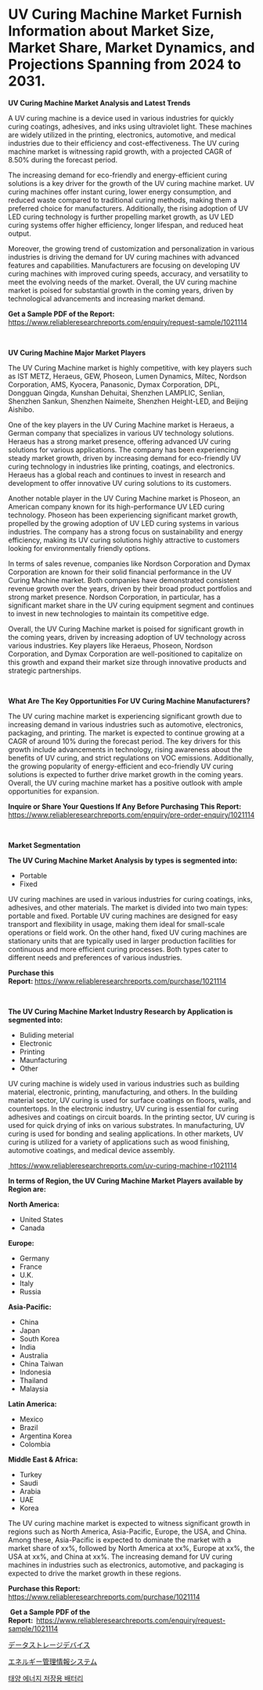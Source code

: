 <p><h1>UV Curing Machine Market Furnish Information about Market Size, Market Share, Market Dynamics, and Projections Spanning from 2024 to 2031.</h1></p><p><strong>UV Curing Machine Market Analysis and Latest Trends</strong></p>
<p><p>A UV curing machine is a device used in various industries for quickly curing coatings, adhesives, and inks using ultraviolet light. These machines are widely utilized in the printing, electronics, automotive, and medical industries due to their efficiency and cost-effectiveness. The UV curing machine market is witnessing rapid growth, with a projected CAGR of 8.50% during the forecast period.</p><p>The increasing demand for eco-friendly and energy-efficient curing solutions is a key driver for the growth of the UV curing machine market. UV curing machines offer instant curing, lower energy consumption, and reduced waste compared to traditional curing methods, making them a preferred choice for manufacturers. Additionally, the rising adoption of UV LED curing technology is further propelling market growth, as UV LED curing systems offer higher efficiency, longer lifespan, and reduced heat output.</p><p>Moreover, the growing trend of customization and personalization in various industries is driving the demand for UV curing machines with advanced features and capabilities. Manufacturers are focusing on developing UV curing machines with improved curing speeds, accuracy, and versatility to meet the evolving needs of the market. Overall, the UV curing machine market is poised for substantial growth in the coming years, driven by technological advancements and increasing market demand.</p></p>
<p><strong>Get a Sample PDF of the Report:&nbsp;</strong> <a href="https://www.reliableresearchreports.com/enquiry/request-sample/1021114">https://www.reliableresearchreports.com/enquiry/request-sample/1021114</a></p>
<p>&nbsp;</p>
<p><strong>UV Curing Machine Major Market Players</strong></p>
<p><p>The UV Curing Machine market is highly competitive, with key players such as IST METZ, Heraeus, GEW, Phoseon, Lumen Dynamics, Miltec, Nordson Corporation, AMS, Kyocera, Panasonic, Dymax Corporation, DPL, Dongguan Qingda, Kunshan Dehuitai, Shenzhen LAMPLIC, Senlian, Shenzhen Sankun, Shenzhen Naimeite, Shenzhen Height-LED, and Beijing Aishibo. </p><p>One of the key players in the UV Curing Machine market is Heraeus, a German company that specializes in various UV technology solutions. Heraeus has a strong market presence, offering advanced UV curing solutions for various applications. The company has been experiencing steady market growth, driven by increasing demand for eco-friendly UV curing technology in industries like printing, coatings, and electronics. Heraeus has a global reach and continues to invest in research and development to offer innovative UV curing solutions to its customers.</p><p>Another notable player in the UV Curing Machine market is Phoseon, an American company known for its high-performance UV LED curing technology. Phoseon has been experiencing significant market growth, propelled by the growing adoption of UV LED curing systems in various industries. The company has a strong focus on sustainability and energy efficiency, making its UV curing solutions highly attractive to customers looking for environmentally friendly options.</p><p>In terms of sales revenue, companies like Nordson Corporation and Dymax Corporation are known for their solid financial performance in the UV Curing Machine market. Both companies have demonstrated consistent revenue growth over the years, driven by their broad product portfolios and strong market presence. Nordson Corporation, in particular, has a significant market share in the UV curing equipment segment and continues to invest in new technologies to maintain its competitive edge.</p><p>Overall, the UV Curing Machine market is poised for significant growth in the coming years, driven by increasing adoption of UV technology across various industries. Key players like Heraeus, Phoseon, Nordson Corporation, and Dymax Corporation are well-positioned to capitalize on this growth and expand their market size through innovative products and strategic partnerships.</p></p>
<p>&nbsp;</p>
<p><strong>What Are The Key Opportunities For UV Curing Machine Manufacturers?</strong></p>
<p><p>The UV curing machine market is experiencing significant growth due to increasing demand in various industries such as automotive, electronics, packaging, and printing. The market is expected to continue growing at a CAGR of around 10% during the forecast period. The key drivers for this growth include advancements in technology, rising awareness about the benefits of UV curing, and strict regulations on VOC emissions. Additionally, the growing popularity of energy-efficient and eco-friendly UV curing solutions is expected to further drive market growth in the coming years. Overall, the UV curing machine market has a positive outlook with ample opportunities for expansion.</p></p>
<p><strong>Inquire or Share Your Questions If Any Before Purchasing This Report:</strong> <a href="https://www.reliableresearchreports.com/enquiry/pre-order-enquiry/1021114">https://www.reliableresearchreports.com/enquiry/pre-order-enquiry/1021114</a></p>
<p>&nbsp;</p>
<p><strong>Market Segmentation</strong></p>
<p><strong>The UV Curing Machine Market Analysis by types is segmented into:</strong></p>
<p><ul><li>Portable</li><li>Fixed</li></ul></p>
<p><p>UV curing machines are used in various industries for curing coatings, inks, adhesives, and other materials. The market is divided into two main types: portable and fixed. Portable UV curing machines are designed for easy transport and flexibility in usage, making them ideal for small-scale operations or field work. On the other hand, fixed UV curing machines are stationary units that are typically used in larger production facilities for continuous and more efficient curing processes. Both types cater to different needs and preferences of various industries.</p></p>
<p><strong>Purchase this Report:&nbsp;</strong><a href="https://www.reliableresearchreports.com/purchase/1021114">https://www.reliableresearchreports.com/purchase/1021114</a></p>
<p>&nbsp;</p>
<p><strong>The UV Curing Machine Market Industry Research by Application is segmented into:</strong></p>
<p><ul><li>Buliding meterial</li><li>Electronic</li><li>Printing</li><li>Maunfacturing</li><li>Other</li></ul></p>
<p><p>UV curing machine is widely used in various industries such as building material, electronic, printing, manufacturing, and others. In the building material sector, UV curing is used for surface coatings on floors, walls, and countertops. In the electronic industry, UV curing is essential for curing adhesives and coatings on circuit boards. In the printing sector, UV curing is used for quick drying of inks on various substrates. In manufacturing, UV curing is used for bonding and sealing applications. In other markets, UV curing is utilized for a variety of applications such as wood finishing, automotive coatings, and medical device assembly.</p></p>
<p><a href="https://www.reliableresearchreports.com/uv-curing-machine-r1021114">&nbsp;https://www.reliableresearchreports.com/uv-curing-machine-r1021114</a></p>
<p><strong>In terms of Region, the UV Curing Machine Market Players available by Region are:</strong></p>
<p>
    <p> <strong> North America: </strong>
        <ul>
            <li>United States</li>
            <li>Canada</li>
        </ul>
        </p> 
    <p> <strong> Europe: </strong>
        <ul>
            <li>Germany</li>
            <li>France</li>
            <li>U.K.</li>
            <li>Italy</li>
            <li>Russia</li>
        </ul>
        </p> 
    <p> <strong> Asia-Pacific: </strong>
        <ul>
            <li>China</li>
            <li>Japan</li>
            <li>South Korea</li>
            <li>India</li>
            <li>Australia</li>
            <li>China Taiwan</li>
            <li>Indonesia</li>
            <li>Thailand</li>
            <li>Malaysia</li>
        </ul>
        </p> 
    <p> <strong> Latin America: </strong>
        <ul>
            <li>Mexico</li>
            <li>Brazil</li>
            <li>Argentina Korea</li>
            <li>Colombia</li>
        </ul>
        </p> 
    <p> <strong> Middle East & Africa: </strong>
        <ul>
            <li>Turkey</li>
            <li>Saudi</li>
            <li>Arabia</li>
            <li>UAE</li>
            <li>Korea</li>
        </ul>
    </p>
    </p>
<p><p>The UV curing machine market is expected to witness significant growth in regions such as North America, Asia-Pacific, Europe, the USA, and China. Among these, Asia-Pacific is expected to dominate the market with a market share of xx%, followed by North America at xx%, Europe at xx%, the USA at xx%, and China at xx%. The increasing demand for UV curing machines in industries such as electronics, automotive, and packaging is expected to drive the market growth in these regions.</p></p>
<p><strong>Purchase this Report: </strong><a href="https://www.reliableresearchreports.com/purchase/1021114">https://www.reliableresearchreports.com/purchase/1021114</a></p>
<p>&nbsp;<strong>Get a Sample PDF of the Report:&nbsp;&nbsp;</strong><a href="https://www.reliableresearchreports.com/enquiry/request-sample/1021114">https://www.reliableresearchreports.com/enquiry/request-sample/1021114</a></p>
<p><strong></strong></p>
<p><p><a href="https://github.com/EmoryYundt1935/Market-Research-Report-List-1/blob/main/492904120902.md">データストレージデバイス</a></p><p><a href="https://medium.com/@shade463/%E3%82%A8%E3%83%8D%E3%83%AB%E3%82%AE%E3%83%BC%E7%AE%A1%E7%90%86%E6%83%85%E5%A0%B1%E3%82%B7%E3%82%B9%E3%83%86%E3%83%A0%E5%B8%82%E5%A0%B4%E3%81%AF-%E5%B8%82%E5%A0%B4%E3%82%B7%E3%82%A7%E3%82%A2-%E3%82%B5%E3%82%A4%E3%82%BA-2031%E5%B9%B4%E3%81%BE%E3%81%A7%E3%81%AE%E4%BA%88%E6%B8%AC%E3%81%AB%E7%84%A6%E7%82%B9%E3%82%92%E5%BD%93%E3%81%A6%E3%81%A6%E3%81%84%E3%81%BE%E3%81%99-106a77d0da1b">エネルギー管理情報システム</a></p><p><a href="https://github.com/fernandotryO5lson96765/Market-Research-Report-List-1/blob/main/439728519404.md">태양 에너지 저장용 배터리</a></p></p>